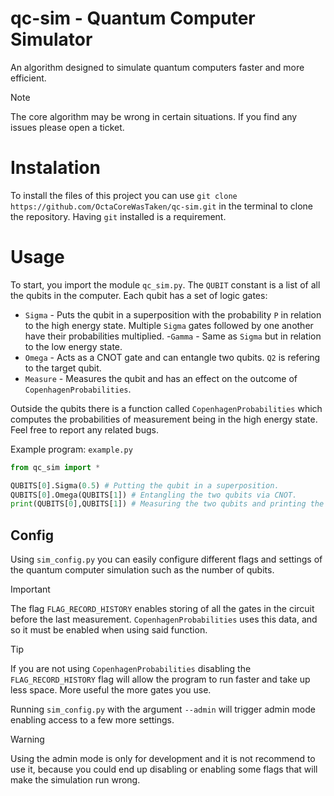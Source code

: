 # qc-sim - Quantum Computer Simulator
An algorithm designed to simulate quantum computers faster and more efficient.

> [!NOTE]
> The core algorithm may be wrong in certain situations. If you find any issues please open a ticket.

# Instalation
To install the files of this project you can use `git clone https://github.com/OctaCoreWasTaken/qc-sim.git` in the terminal to clone
the repository. Having `git` installed is a requirement.

# Usage

To start, you import the module `qc_sim.py`. The `QUBIT` constant is a list of all the qubits in the computer. Each qubit has a set of logic gates:
  - `Sigma` - Puts the qubit in a superposition with the probability `P` in relation to the high energy state. Multiple `Sigma` gates followed by one another have their probabilities multiplied.
  -`Gamma` - Same as `Sigma` but in relation to the low energy state.
  - `Omega` - Acts as a CNOT gate and can entangle two qubits. `Q2` is refering to the target qubit.
  - `Measure` - Measures the qubit and has an effect on the outcome of `CopenhagenProbabilities`.

Outside the qubits there is a function called `CopenhagenProbabilities` which computes the probabilities of measurement being in the high
energy state. Feel free to report any related bugs.

Example program: `example.py`
```python
from qc_sim import *

QUBITS[0].Sigma(0.5) # Putting the qubit in a superposition.
QUBITS[0].Omega(QUBITS[1]) # Entangling the two qubits via CNOT.
print(QUBITS[0],QUBITS[1]) # Measuring the two qubits and printing the result.
```

## Config
Using `sim_config.py` you can easily configure different flags and settings of the quantum computer simulation such as the number of
qubits.

> [!IMPORTANT]
> The flag `FLAG_RECORD_HISTORY` enables storing of all the gates in the circuit before the last measurement. 
> `CopenhagenProbabilities` uses this data, and so it must be enabled when using said function.

> [!TIP]
> If you are not using `CopenhagenProbabilities` disabling the `FLAG_RECORD_HISTORY` flag will allow the program to run faster and
> take up less space. More useful the more gates you use.

Running `sim_config.py` with the argument `--admin` will trigger admin mode enabling access to a few more settings.

> [!WARNING]
> Using the admin mode is only for development and it is not recommend to use it, because you could end up
> disabling or enabling some flags that will make the simulation run wrong.
